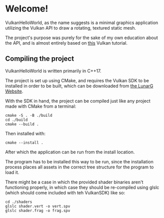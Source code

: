 # Welcome!

VulkanHelloWorld, as the name suggests is a minimal graphics application utilizing the Vulkan API
to draw a rotating, textured static mesh.

The project's purpose was purely for the sake of my own education about the API, and is almost entirely based on
[this](https://vulkan-tutorial.com/) Vulkan tutorial.

## Compiling the project

VulkanHelloWorld is written primarily in C++17.

The project is set up using CMake, and requires the Vulkan SDK to be installed in order to be built,
which can be downloaded from [the LunarG Website](https://vulkan.lunarg.com/).

With the SDK in hand, the project can be compiled just like any project made with CMake from a terminal:

```shell
cmake -S . -B ./build
cd ./build
cmake --build .
```

Then installed with:

```shell
cmake --install .
```

After which the application can be run from the install location.

The program has to be installed this way to be run, since the installation process places all assets in the correct
tree structure for the program to load it.

There might be a case in which the provided shader binaries aren't functioning properly, in which case they should be re-compiled
using glslc (which should come included with teh VulkanSDK) like so:

```shell
cd ./shaders
glslc shader.vert -o vert.spv
glslc shader.frag -o frag.spv

```
